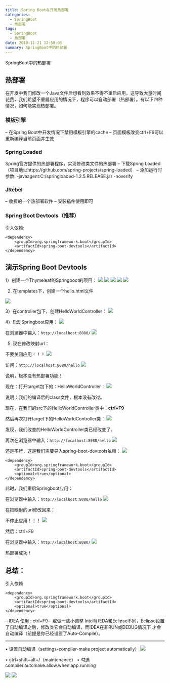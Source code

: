 ```yaml
---
title: Spring Boot与开发热部署
categories:
  - SpringBoot
  - 热部署
tags:
  - SpringBoot
  - 热部署
date: 2018-11-21 12:59:03
summary: SpringBoot中的热部署
---
```


SpringBoot中的热部署

## 热部署

在开发中我们修改一个Java文件后想看到效果不得不重启应用，这导致大量时间花费，我们希望不重启应用的情况下，程序可以自动部署（热部署）。有以下四种情况，如何能实现热部署。

### 模板引擎

– 在Spring Boot中开发情况下禁用模板引擎的cache
– 页面模板改变ctrl+F9可以重新编译当前页面并生效

### Spring Loaded

Spring官方提供的热部署程序，实现修改类文件的热部署
– 下载Spring Loaded（项目地址https://github.com/spring-projects/spring-loaded）
– 添加运行时参数: -javaagent:C:/springloaded-1.2.5.RELEASE.jar -noverify

### JRebel

– 收费的一个热部署软件
– 安装插件使用即可

### Spring Boot Devtools（推荐）

引入依赖:
```
<dependency>
	<groupId>org.springframework.boot</groupId>
	<artifactId>spring-boot-devtools</artifactId>
</dependency>
```

## 演示Spring Boot Devtools

1）创建一个Thymeleaf的Springboot的项目：
<img src="https://gakkil.gitee.io/gakkil-image/SpringBoot/hotLoad/QQ截图20181121143729.png"/>
<img src="https://gakkil.gitee.io/gakkil-image/SpringBoot/hotLoad/QQ截图20181121144641.png"/>
<img src="https://gakkil.gitee.io/gakkil-image/SpringBoot/hotLoad/QQ截图20181121143827.png"/>
<img src="https://gakkil.gitee.io/gakkil-image/SpringBoot/hotLoad/QQ截图20181121143851.png"/>
<img src="https://gakkil.gitee.io/gakkil-image/SpringBoot/hotLoad/QQ截图20181121144815.png"/>

2) 在templates下，创建一个hello.html文件
<img src="https://gakkil.gitee.io/gakkil-image/SpringBoot/hotLoad/QQ截图20181121144956.png"/>

3）在controller包下，创建HelloWorldController：
<img src="https://gakkil.gitee.io/gakkil-image/SpringBoot/hotLoad/QQ截图20181121145141.png"/>

4）启动Springboot应用：
<img src="https://gakkil.gitee.io/gakkil-image/SpringBoot/hotLoad/QQ截图20181121145251.png"/>

在浏览器中输入：`http://localhost:8080/`
<img src="https://gakkil.gitee.io/gakkil-image/SpringBoot/hotLoad/QQ截图20181121145323.png"/>

5) 现在修改映射url：

不要关闭应用！！！
<img src="https://gakkil.gitee.io/gakkil-image/SpringBoot/hotLoad/QQ截图20181121145426.png"/>

访问：`http://localhost:8080/hello`
<img src="https://gakkil.gitee.io/gakkil-image/SpringBoot/hotLoad/QQ截图20181121145529.png"/>

说明，根本没有热部署功能！

现在：打开target包下的：HelloWorldController：
<img src="https://gakkil.gitee.io/gakkil-image/SpringBoot/hotLoad/QQ截图20181121145705.png"/>

说明：我们的编译后的class文件，根本没有改过。

现在，在我们的src下的HelloWorldController类中：**ctrl+F9**

然后再次打开target下的HelloWorldController类：
<img src="https://gakkil.gitee.io/gakkil-image/SpringBoot/hotLoad/QQ截图20181121145916.png"/>

发现，我们改变的HelloWorldController类已经改变了。

再次在浏览器中输入：`http://localhost:8080/hello`
<img src="https://gakkil.gitee.io/gakkil-image/SpringBoot/hotLoad/QQ截图20181121145529.png"/>

还是不行，这是我们需要导入spring-boot-devtools依赖：
<img src="https://gakkil.gitee.io/gakkil-image/SpringBoot/hotLoad/QQ截图20181121150337.png"/>

```
<dependency>
	<groupId>org.springframework.boot</groupId>
	<artifactId>spring-boot-devtools</artifactId>
    <optional>true</optional>
</dependency>
```

此时，我们重启Springboot应用：

在浏览器中输入：`http://localhost:8080/hello`
<img src="https://gakkil.gitee.io/gakkil-image/SpringBoot/hotLoad/QQ截图20181121150510.png"/>

在把映射的url修改回来：

不停止应用！！！
<img src="https://gakkil.gitee.io/gakkil-image/SpringBoot/hotLoad/QQ截图20181121150606.png"/>

然后：ctrl+F9

在浏览器中输入：`http://localhost:8080/`
<img src="https://gakkil.gitee.io/gakkil-image/SpringBoot/hotLoad/QQ截图20181121153657.png"/>

热部署成功！

## 总结：

引入依赖
```
<dependency>
	<groupId>org.springframework.boot</groupId>
	<artifactId>spring-boot-devtools</artifactId>
	<optional>true</optional>
</dependency>
```

– IDEA 使用 : ctrl+F9
– 或做一些小调整
Intellij IEDA和Eclipse不同，Eclipse设置了自动编译之后，修改类它会自动编译，而IDEA在非RUN或DEBUG情况下
才会自动编译（前提是你已经设置了Auto-Compile）。

---

• 设置自动编译（settings-compiler-make project automatically）
<img src="https://gakkil.gitee.io/gakkil-image/SpringBoot/hotLoad/QQ截图20181121154016.png"/>

• ctrl+shift+alt+/（maintenance）
• 勾选compiler.automake.allow.when.app.running

<img src="https://gakkil.gitee.io/gakkil-image/SpringBoot/hotLoad/QQ截图20181121154100.png"/>
<img src="https://gakkil.gitee.io/gakkil-image/SpringBoot/hotLoad/QQ截图20181121154123.png"/>